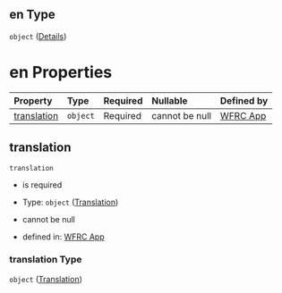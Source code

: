 ## en Type

`object` ([Details](config-properties-translations-properties-en.md))

# en Properties

| Property                    | Type     | Required | Nullable       | Defined by                                                                                                                                                           |
| :-------------------------- | :------- | :------- | :------------- | :------------------------------------------------------------------------------------------------------------------------------------------------------------------- |
| [translation](#translation) | `object` | Required | cannot be null | [WFRC App](config-definitions-translation.md "https://wfrc.org/wasatch-choice-map/config.schema.json#/properties/translations/properties/en/properties/translation") |

## translation



`translation`

*   is required

*   Type: `object` ([Translation](config-definitions-translation.md))

*   cannot be null

*   defined in: [WFRC App](config-definitions-translation.md "https://wfrc.org/wasatch-choice-map/config.schema.json#/properties/translations/properties/en/properties/translation")

### translation Type

`object` ([Translation](config-definitions-translation.md))
